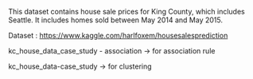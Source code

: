 This dataset contains house sale prices for King County, which includes Seattle. It includes homes sold between May 2014 and May 2015.

Dataset : https://www.kaggle.com/harlfoxem/housesalesprediction

kc_house_data_case_study - association   -> for association rule

kc_house_data-case_study   ->  for clustering

